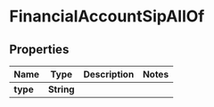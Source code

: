 

# FinancialAccountSipAllOf


## Properties

| Name | Type | Description | Notes |
|------------ | ------------- | ------------- | -------------|
|**type** | **String** |  |  |



